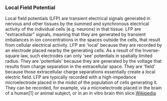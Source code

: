 ### Local Field Potential

Local field potentials (LFP) are transient electrical signals generated in nervous and other tissues by the summed and synchronous electrical activity of the individual cells (e.g. neurons) in that tissue. LFP are "extracellular" signals, meaning that they are generated by transient imbalances in ion concentrations in the spaces outside the cells, that result from cellular electrical activity. LFP are 'local' because they are recorded by an electrode placed nearby the generating cells. As a result of the Inverse-square law, such electrodes can only 'see' potentials in spatially limited radius. They are 'potentials' because they are generated by the voltage that results from charge separation in the extracellular space. They are 'field' because those extracellular charge separations essentially create a local electric field. LFP are typically recorded with a high-impedance microelectrode placed in the midst of the population of cells generating it. They can be recorded, for example, via a microelectrode placed in the brain of a human[1] or animal subject, or in an in vitro brain thin slice.[Wikipedia](https://en.wikipedia.org/wiki/Local_field_potential)